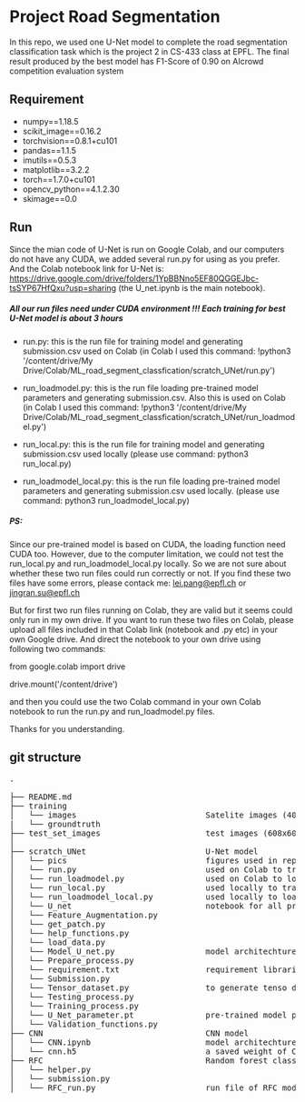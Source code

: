 # Project Road Segmentation

In this repo, we used one U-Net model to complete the road segmentation classification task which is the project 2 in CS-433 class at EPFL. The final result produced by the best model has F1-Score of 0.90 on AIcrowd competition evaluation system 

## Requirement
* numpy==1.18.5
* scikit_image==0.16.2
* torchvision==0.8.1+cu101
* pandas==1.1.5
* imutils==0.5.3
* matplotlib==3.2.2
* torch==1.7.0+cu101
* opencv_python==4.1.2.30
* skimage==0.0

## Run
Since the mian code of U-Net is run on Google Colab, and our computers do not have any CUDA, we added several run.py for using as you prefer.
And the Colab notebook link for U-Net is: https://drive.google.com/drive/folders/1YpBBNno5EF80QGGEJbc-tsSYP67HfQxu?usp=sharing (the U_net.ipynb is the main notebook). 

##### All our run files need under CUDA environment !!! Each training for best U-Net model is about 3 hours

* run.py: this is the run file for training model and generating submission.csv used on Colab 
(in Colab I used this command: !python3 '/content/drive/My Drive/Colab/ML_road_segment_classfication/scratch_UNet/run.py')

* run_loadmodel.py: this is the run file loading pre-trained model parameters and generating submission.csv. Also this is used on Colab
(in Colab I used this command: !python3 '/content/drive/My Drive/Colab/ML_road_segment_classfication/scratch_UNet/run_loadmodel.py')

* run_local.py: this is the run file for training model and generating submission.csv used locally
(please use command: python3 run_local.py)

* run_loadmodel_local.py: this is the run file loading pre-trained model parameters and generating submission.csv used locally.
(please use command: python3 run_loadmodel_local.py)

##### PS: 
Since our pre-trained model is based on CUDA, the loading function need CUDA too. However, due to the computer limitation, we could not test the run_local.py and run_loadmodel_local.py locally. So we are not sure about whether these two run files could run correctly or not. If you find these two files have some errors, please contack me: lei.pang@epfl.ch or jingran.su@epfl.ch

But for first two run files running on Colab, they are valid but it seems could only run in my own drive.
If you want to run these two files on Colab, please upload all files included in that Colab link (notebook and .py etc) in your own Google drive. And direct the notebook to your own drive using following two commands:

from google.colab import drive

drive.mount('/content/drive')

and then you could use the two Colab command in your own Colab notebook to run the run.py and run_loadmodel.py files.

Thanks for you understanding.



## git structure
<pre>
.

├── README.md                            
├── training            
│   └── images                           Satelite images (400x400)
|   └── groundtruth
├── test_set_images                      test images (608x608)
│
├── scratch_UNet                         U-Net model
│   └── pics                             figures used in report
│   └── run.py                           used on Colab to train model
│   └── run_loadmodel.py                 used on Colab to load trained model
│   └── run_local.py                     used locally to train model
│   └── run_loadmodel_local.py           used locally to load trained model
│   └── U_net                            notebook for all procedures
│   └── Feature_Augmentation.py          
│   └── get_patch.py
│   └── help_functions.py
│   └── load_data.py
│   └── Model_U_net.py                   model architechture
│   └── Prepare_process.py
│   └── requirement.txt                  requirement libraries and corresponding version
│   └── Submission.py
│   └── Tensor_dataset.py                to generate tenso dataset
│   └── Testing_process.py
│   └── Training_process.py
│   └── U_Net_parameter.pt               pre-trained model parameters used in run_loadmodel.py
│   └── Validation_functions.py
├── CNN                                  CNN model
│   └── CNN.ipynb                        model architechture
│   └── cnn.h5                           a saved weight of CNN
├── RFC                                  Random forest classifier
│   └── helper.py                        
│   └── submission.py                    
│   └── RFC_run.py                       run file of RFC model


